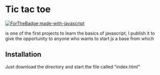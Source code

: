 # Tic tac toe

[![ForTheBadge made-with-javascript](http://ForTheBadge.com/images/badges/made-with-python.svg)](https://www.javascript.com/)

is one of the first projects to learn the basics of javascript, I publish it to give the opportunity to anyone who wants to start js a base from which

## Installation

Just download the directory and start the file called "index.html"



